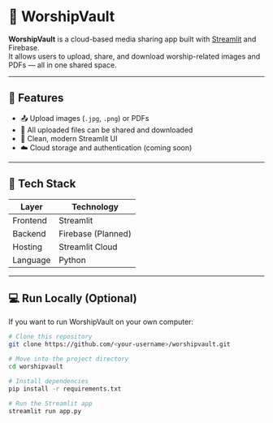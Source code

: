 # 🙏 WorshipVault

**WorshipVault** is a cloud-based media sharing app built with [Streamlit](https://streamlit.io) and Firebase.  
It allows users to upload, share, and download worship-related images and PDFs — all in one shared space.

---

## 🚀 Features

- 📤 Upload images (`.jpg`, `.png`) or PDFs  
- 📁 All uploaded files can be shared and downloaded  
- 🎨 Clean, modern Streamlit UI  
- ☁️ Cloud storage and authentication (coming soon)  

---

## 🧠 Tech Stack

| Layer | Technology |
|-------|-------------|
| Frontend | Streamlit |
| Backend | Firebase (Planned) |
| Hosting | Streamlit Cloud |
| Language | Python |

---

## 💻 Run Locally (Optional)

If you want to run WorshipVault on your own computer:

```bash
# Clone this repository
git clone https://github.com/<your-username>/worshipvault.git

# Move into the project directory
cd worshipvault

# Install dependencies
pip install -r requirements.txt

# Run the Streamlit app
streamlit run app.py

